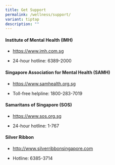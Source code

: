 ```yaml
---
title: Get Support
permalink: /wellness/support/
variant: tiptap
description: ""
---
```

<h4>Institute of Mental Health (IMH)</h4>
<ul data-tight="true" class="tight">
<li>
<p><a href="https://www.imh.com.sg" rel="noopener noreferrer nofollow" target="_blank">https://www.imh.com.sg</a>
</p>
</li>
<li>
<p>24-hour hotline: 6389-2000</p>
</li>
</ul>
<h4>Singapore Association for Mental Health (SAMH)</h4>
<ul data-tight="true" class="tight">
<li>
<p><a href="https://www.samhealth.org.sg" rel="noopener noreferrer nofollow" target="_blank">https://www.samhealth.org.sg</a>
</p>
</li>
<li>
<p>Toll-free helpline: 1800-283-7019</p>
</li>
</ul>
<h4>Samaritans of Singapore (SOS)</h4>
<ul data-tight="true" class="tight">
<li>
<p><a href="https://www.imh.com.sg/" rel="noopener noreferrer nofollow" target="_blank"><u>https://www.sos.org.sg</u></a>
</p>
</li>
<li>
<p>24-hour hotline: 1-767</p>
<p></p>
</li>
</ul>
<h4>Silver Ribbon</h4>
<ul data-tight="true" class="tight">
<li>
<p><a href="https://www.imh.com.sg/" rel="noopener noreferrer nofollow" target="_blank"><u>http://www.silverribbonsingapore.com</u></a>
</p>
</li>
<li>
<p>Hotline: 6385-3714</p>
</li>
</ul>
<p></p>